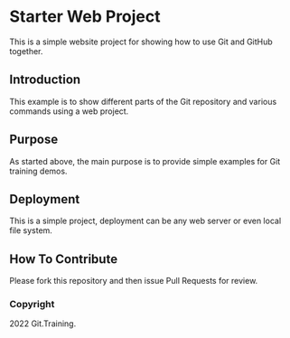 # Starter Web Project

This is a simple website project for showing how to use Git and GitHub together.

## Introduction

This example is to show different parts of the Git repository and various commands using a web project.

## Purpose

As started above, the main purpose is to provide simple examples for Git training demos.

## Deployment

This is a simple project, deployment can be any web server or even local file system.

## How To Contribute

Please fork this repository and then issue Pull Requests for review.

### Copyright

2022 Git.Training.